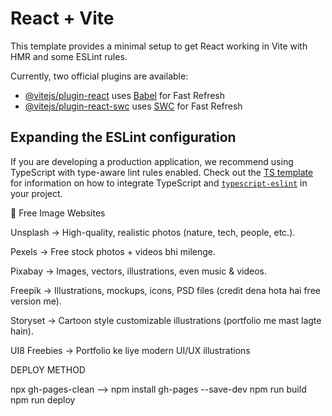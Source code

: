 # React + Vite

This template provides a minimal setup to get React working in Vite with HMR and some ESLint rules.

Currently, two official plugins are available:

- [@vitejs/plugin-react](https://github.com/vitejs/vite-plugin-react/blob/main/packages/plugin-react) uses [Babel](https://babeljs.io/) for Fast Refresh
- [@vitejs/plugin-react-swc](https://github.com/vitejs/vite-plugin-react/blob/main/packages/plugin-react-swc) uses [SWC](https://swc.rs/) for Fast Refresh

## Expanding the ESLint configuration

If you are developing a production application, we recommend using TypeScript with type-aware lint rules enabled. Check out the [TS template](https://github.com/vitejs/vite/tree/main/packages/create-vite/template-react-ts) for information on how to integrate TypeScript and [`typescript-eslint`](https://typescript-eslint.io) in your project.

📸 Free Image Websites

Unsplash
 →
High-quality, realistic photos (nature, tech, people, etc.).

Pexels
 →
Free stock photos + videos bhi milenge.

Pixabay
 →
Images, vectors, illustrations, even music & videos.

Freepik
 →
Illustrations, mockups, icons, PSD files (credit dena hota hai free version me).

Storyset
 →
Cartoon style customizable illustrations (portfolio me mast lagte hain).

UI8 Freebies
 →
Portfolio ke liye modern UI/UX illustrations


DEPLOY METHOD

npx gh-pages-clean <!-- Juni Hoy to pahela delet karvi --> -->
npm install gh-pages --save-dev  <!--Download karvi-->
npm run build 
npm run deploy